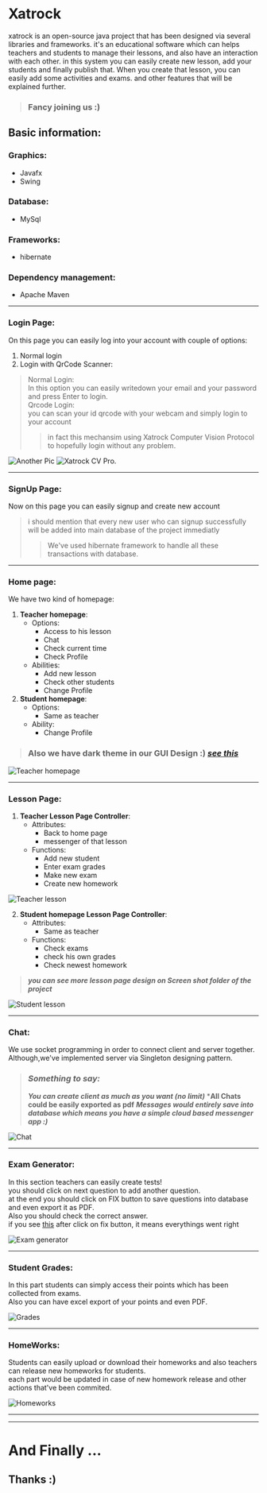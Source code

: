 # Xatrock
xatrock is an open-source java project that has been designed via several libraries and frameworks.
it's an educational software which can helps teachers and students to manage their lessons, and also have an interaction with each other.
in this system you can easily create new lesson, add your students and finally publish that.
When you create that lesson, you can easily add some activities and exams.
and other features that will be explained further.
> ###         Fancy joining us :)

## Basic information:
### Graphics:
- Javafx
- Swing
### Database:
- MySql
### Frameworks:
- hibernate
### Dependency management:
- Apache Maven

________________________________________________________________________________________________________________________________________________________


### Login Page:
On this page you can easily log into your account with couple of options:
1. Normal login
2. Login with QrCode Scanner:
> Normal Login:  
>   In this option you can easily writedown your email and your password and press Enter to login.   
>   Qrcode Login:  
>   you can scan your id qrcode with your webcam and simply login to your account
>> in fact this mechansim using Xatrock Computer Vision Protocol to hopefully login without any problem. 
   
  
  
  
  ![Another Pic](https://github.com/salehmhosseini/Xatrock/blob/master/screenshots/homepage.png) 
   ![Xatrock CV Pro.](https://github.com/salehmhosseini/Xatrock/blob/master/screenshots/Computer%20Vision.png)

      
________________________________________________________________________________________________________________________________________________________
  
  ### SignUp Page:
  Now on this page you can easily signup and create new account 
  > i should mention that every new user who can signup successfully will be added into main database of the project immediatly
  >> We've used hibernate framework to handle all these transactions with database.  
    
    
  
  
  
  
    
    
  ________________________________________________________________________________________________________________________________________________________
      
### Home page:  
  We have two kind of homepage:  
  1. **Teacher homepage**:
        - Options:  
          - Access to his lesson
          - Chat
          - Check current time
          - Check Profile
        - Abilities:  
          - Add new lesson
          - Check other students
          - Change Profile
 2. **Student homepage**:
      - Options:
        - Same as teacher
      - Ability:
        - Change Profile  
          
   >  ### Also we have dark theme in our GUI Design :) [***see this***](https://github.com/salehmhosseini/Xatrock/blob/master/screenshots/StudentHomepageDarkThem.png) 
   
   
  ![Teacher homepage](https://github.com/salehmhosseini/Xatrock/blob/master/screenshots/TeacherHomePage.png) 
   
  ________________________________________________________________________________________________________________________________________________________
    
    
  ### Lesson Page:
  1. **Teacher Lesson Page Controller**:
       - Attributes:  
         - Back to home page
         - messenger of that lesson
       - Functions:  
         - Add new student
         - Enter exam grades
         - Make new exam
         - Create new homework
     
  ![Teacher lesson](https://github.com/salehmhosseini/Xatrock/blob/master/screenshots/TeacherAPPage.png) 
    
    
      
   2.   **Student homepage Lesson Page Controller**:
        - Attributes:
          - Same as teacher
        - Functions:
          - Check exams
          - check his own grades
          - Check newest homework
          
     
  > ***you can see more lesson page design on Screen shot folder of the project*** 
  >   
    
    
  ![Student lesson](https://github.com/salehmhosseini/Xatrock/blob/master/screenshots/StudentApPage.png) 
  
  
 ________________________________________________________________________________________________________________________________________________________ 
  
  ### Chat:
   We use socket programming in order to connect client and server together.
   Although,we've implemented server via Singleton designing pattern.
   > ### ***Something to say:***
   >   ***You can create client as much as you want (no limit)***
   >   ***All Chats could be easily exported as pdf**
   >   ***Messages would entirely save into database which means you have a simple cloud based messenger app :)***
  
   >  
   >  
   
   
  ![Chat](https://github.com/salehmhosseini/Xatrock/blob/master/screenshots/Chat.png) 
  
  
  
  
  ________________________________________________________________________________________________________________________________________________________
  ### Exam Generator:
  In this section teachers can easily create  tests!  
      you should click on next question to add another question.  
      at the end you should click on FIX button to save questions into database and even export it as PDF.  
      Also you should check the correct answer.   
        if you see [this](https://github.com/salehmhosseini/Xatrock/blob/master/screenshots/SuccessfullyMakeExam.png) after click on fix button, it means everythings went right
      
  ![Exam generator](https://github.com/salehmhosseini/Xatrock/blob/master/screenshots/makeExamPage.png)
    
    
  ________________________________________________________________________________________________________________________________________________________
 ### Student Grades:
  In this part students can simply access their points which has been collected from exams.  
  Also you can have excel export of your points and even PDF.     
      
  ![Grades](https://github.com/salehmhosseini/Xatrock/blob/master/screenshots/StudentGradeage.png)
    
    
  ________________________________________________________________________________________________________________________________________________________
### HomeWorks:
  Students can easily upload or download their homeworks and also teachers can release new homeworks for students.  
    each part would be updated in case of new homework release and other actions that've been commited.
    
    
  ![Homeworks](https://github.com/salehmhosseini/Xatrock/blob/master/screenshots/StudentHomeWorkPage.png)
  
  
  
  ________________________________________________________________________________________________________________________________________________________
  ________________________________________________________________________________________________________________________________________________________
  
 # And Finally ...  
 ## Thanks :)
  
    
    
 
